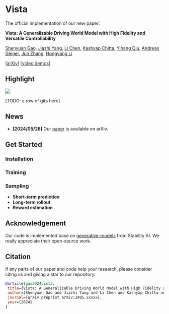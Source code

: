 # Vista

The official implementation of our new paper:

**Vista: A Generalizable Driving World Model with High Fidelity and Versatile Controllability**

[Shenyuan Gao](https://github.com/Little-Podi), [Jiazhi Yang](https://scholar.google.com/citations?user=Ju7nGX8AAAAJ&hl=en), [Li Chen](https://scholar.google.com/citations?user=ulZxvY0AAAAJ&hl=en), [Kashyap Chitta](https://kashyap7x.github.io/), [Yihang Qiu](https://scholar.google.com/citations?user=qgRUOdIAAAAJ&hl=en), [Andreas Geiger](https://www.cvlibs.net/), [Jun Zhang](https://eejzhang.people.ust.hk/), [Hongyang Li](https://lihongyang.info/)

[[arXiv]()] [[video demos](https://vista-demo.github.io/)]

## Highlight

![](assets/overview.png)

[TODO: a row of gifs here]

## News

- **[2024/05/28]** Our [paper]() is available on arXiv.

## Get Started

### Installation

### Training

### Sampling

- **Short-term prediction**
- **Long-term rollout**
- **Reward estimation**

## Acknowledgement

Our code is implemented base on [generative-models](https://github.com/Stability-AI/generative-models) from Stability AI. We really appreciate their open-source work.

## Citation

If any parts of our paper and code help your research, please consider citing us and giving a star to our repository.

```bibtex
@article{gao2024vista,
 title={Vista: A Generalizable Driving World Model with High Fidelity and Versatile Controllability}, 
 author={Shenyuan Gao and Jiazhi Yang and Li Chen and Kashyap Chitta and Yihang Qiu and Andreas Geiger and Jun Zhang and Hongyang Li},
 journal={arXiv preprint arXiv:2405.xxxxx},
 year={2024}
}
```
